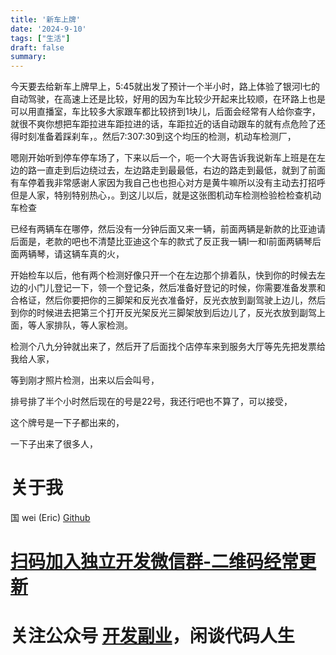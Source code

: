```yaml
---
title: '新车上牌'
date: '2024-9-10'
tags: ["生活"]
draft: false
summary:
---
```







今天要去给新车上牌早上，5:45就出发了预计一个半小时，路上体验了银河l七的自动驾驶，在高速上还是比较，好用的因为车比较少开起来比较顺，在环路上也是可以用直播室，车比较多大家跟车都比较挤到1块儿，后面会经常有人给你查字，就很不爽你想把车距拉进车距拉进的话，车距拉近的话自动跟车的就有点危险了还得时刻准备着踩刹车，。然后7:307:30到这个均压的检测，机动车检测厂，

嗯刚开始听到停车停车场了，下来以后一个，呃一个大哥告诉我说新车上班是在左边的路一直走到后边绕过去，左边路走到最最低，右边的路走到最低，就到了前面有车停着我非常感谢人家因为我自己也也担心对方是黄牛嘛所以没有主动去打招呼但是人家，特别特别热心，。到这儿以后，就是这张图机动车检测检验检检查机动车检查

已经有两辆车在哪停，然后没有一分钟后面又来一辆，前面两辆是新款的比亚迪请后面是，老款的吧也不清楚比亚迪这个车的款式了反正我一辆l一和l前面两辆琴后面两辆琴，请这辆车真的火，

开始检车以后，他有两个检测好像只开一个在左边那个排着队，快到你的时候去左边的小门儿登记一下，领一个登记条，然后准备好登记的时候，你需要准备发票和合格证，然后你要把你的三脚架和反光衣准备好，反光衣放到副驾驶上边儿，然后到你的时候进去把第三个打开反光架反光三脚架放到后边儿了，反光衣放到副驾上面，等人家排队，等人家检测。

检测个八九分钟就出来了，然后开了后面找个店停车来到服务大厅等先先把发票给我给人家，

等到刚才照片检测，出来以后会叫号，

排号排了半个小时然后现在的号是22号，我还行吧也不算了，可以接受，

这个牌号是一下子都出来的，

一下子出来了很多人，


















# 关于我
国 wei (Eric)
[Github](https://github.com/ygweric)

# [扫码加入独立开发微信群-二维码经常更新](https://raw.githubusercontent.com/ygweric/ygweric.github.io/main/assets/qr-schedule-update/indenpendent_dev.png)

# 关注公众号 [开发副业](https://github.com/ygweric/ygweric.github.io/blob/main/assets/jinjing/wx_office_account_qr.png?raw=true)，闲谈代码人生
